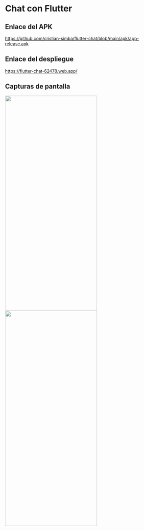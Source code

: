 # Chat con Flutter

## Enlace del APK
https://github.com/cristian-simba/flutter-chat/blob/main/apk/app-release.apk

## Enlace del despliegue
https://flutter-chat-62478.web.app/

## Capturas de pantalla
<img src="https://github.com/user-attachments/assets/9e99dafa-6b7d-4d6d-8b11-4db4eae95eac" width="300" height="700">
<img src="https://github.com/user-attachments/assets/2f12d7ad-fd48-4391-8f6f-d6367aff75fc" width="300" height="700">
